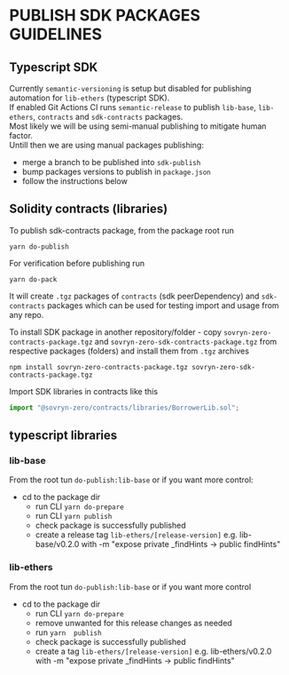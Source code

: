 # PUBLISH SDK PACKAGES GUIDELINES
## **Typescript SDK** 
Currently `semantic-versioning` is setup but disabled for publishing automation for `lib-ethers` (typescript SDK).  
If enabled Git Actions CI runs `semantic-release` to publish `lib-base`, `lib-ethers`, `contracts` and `sdk-contracts`  packages.  
Most likely we will be using semi-manual publishing to mitigate human factor.  
Untill then we are using manual packages publishing:
- merge a branch to be published into `sdk-publish`
- bump packages versions to publish in `package.json` 
- follow the instructions below  


## **Solidity contracts (libraries)**  
To publish sdk-contracts package, from the package root run   

```
yarn do-publish
```  
For verification before publishing run 
```
yarn do-pack
```  
It will create `.tgz` packages of `contracts` (sdk peerDependency) and `sdk-contracts` packages which can be used for testing import and usage from any repo. 

To install SDK package in another repository/folder - copy `sovryn-zero-contracts-package.tgz` and `sovryn-zero-sdk-contracts-package.tgz` from respective packages (folders) and install them from `.tgz` archives
```
npm install sovryn-zero-contracts-package.tgz sovryn-zero-sdk-contracts-package.tgz
```  
Import SDK libraries in contracts like this
```javascript
import "@sovryn-zero/contracts/libraries/BorrowerLib.sol";
```  

## typescript libraries

### lib-base
From the root tun `do-publish:lib-base` or if you want more control:
- cd to the package dir 
  - run CLI `yarn do-prepare`
  - run CLI `yarn publish`
  - check package is successfully published
  - create a release tag `lib-ethers/[release-version]` e.g. lib-base/v0.2.0 with -m "expose private _findHints -> public findHints"
### lib-ethers
From the root tun `do-publish:lib-base` or if you want more control
- cd to the package dir  
  - run CLI `yarn do-prepare`
  - remove unwanted for this release changes as needed
  - run `yarn  publish`
  - check package is successfully published
  - create a tag `lib-ethers/[release-version]` e.g. lib-ethers/v0.2.0 with -m "expose private _findHints -> public findHints"


